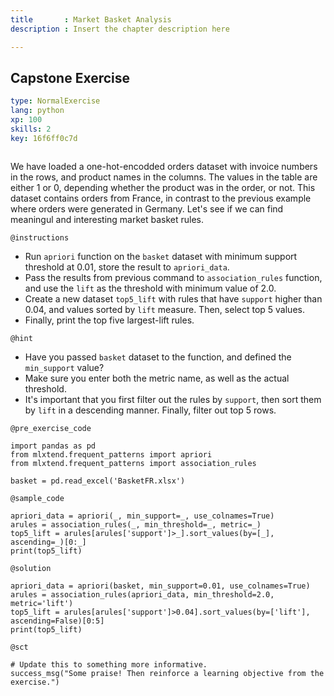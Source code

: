 ```yaml
---
title       : Market Basket Analysis
description : Insert the chapter description here

---
```

## Capstone Exercise

```yaml
type: NormalExercise
lang: python
xp: 100
skills: 2
key: 16f6ff0c7d



```

We have loaded a one-hot-encodded orders dataset with invoice numbers in the rows, and product names in the columns. The values in the table are either 1 or 0, depending whether the product was in the order, or not. This dataset contains orders from France, in contrast to the previous example where orders were generated in Germany. Let's see if we can find meaningul and interesting market basket rules.

`@instructions`
- Run `apriori` function on the `basket` dataset with minimum support threshold at 0.01, store the result to `apriori_data`.
- Pass the results from previous command to `association_rules` function, and use the `lift` as the threshold with minimum value of 2.0.
- Create a new dataset `top5_lift` with rules that have `support` higher than 0.04, and values sorted by `lift` measure. Then, select top 5 values.
- Finally, print the top five largest-lift rules.

`@hint`
- Have you passed `basket` dataset to the function, and defined the `min_support` value? 
- Make sure you enter both the metric name, as well as the actual threshold.
- It's important that you first filter out the rules by `support`, then sort them by `lift` in a descending manner. Finally, filter out top 5 rows.

`@pre_exercise_code`
```{python}
import pandas as pd
from mlxtend.frequent_patterns import apriori
from mlxtend.frequent_patterns import association_rules

basket = pd.read_excel('BasketFR.xlsx')
```
`@sample_code`
```{python}
apriori_data = apriori(_, min_support=_, use_colnames=True)
arules = association_rules(_, min_threshold=_, metric=_)
top5_lift = arules[arules['support']>_].sort_values(by=[_], ascending=_)[0:_]
print(top5_lift)
```
`@solution`
```{python}
apriori_data = apriori(basket, min_support=0.01, use_colnames=True)
arules = association_rules(apriori_data, min_threshold=2.0, metric='lift')
top5_lift = arules[arules['support']>0.04].sort_values(by=['lift'], ascending=False)[0:5]
print(top5_lift)
```
`@sct`
```{python}
# Update this to something more informative.
success_msg("Some praise! Then reinforce a learning objective from the exercise.")
```




